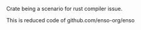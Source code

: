 Crate being a scenario for rust compiler issue.

This is reduced code of  github.com/enso-org/enso

